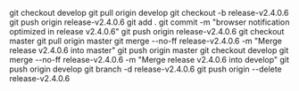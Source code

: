git checkout develop
git pull origin develop
git checkout -b release-v2.4.0.6
git push origin release-v2.4.0.6
git add .
git commit -m "browser notification optimized in release v2.4.0.6"
git push origin release-v2.4.0.6
git checkout master
git pull origin master
git merge --no-ff release-v2.4.0.6 -m "Merge release v2.4.0.6 into master"
git push origin master
git checkout develop
git merge --no-ff release-v2.4.0.6 -m "Merge release v2.4.0.6 into develop"
git push origin develop
git branch -d release-v2.4.0.6
git push origin --delete release-v2.4.0.6
